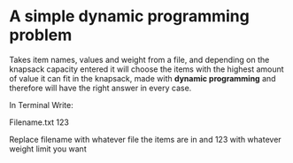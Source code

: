 # A simple dynamic programming problem
Takes item names, values and weight from a file, and depending on the knapsack capacity entered it will choose the items with the highest amount of value it can fit in the knapsack, made with **dynamic programming** and therefore will have the right answer in every case.

In Terminal Write:

Filename.txt 123

Replace filename with whatever file the items are in and 123 with whatever weight limit you want
